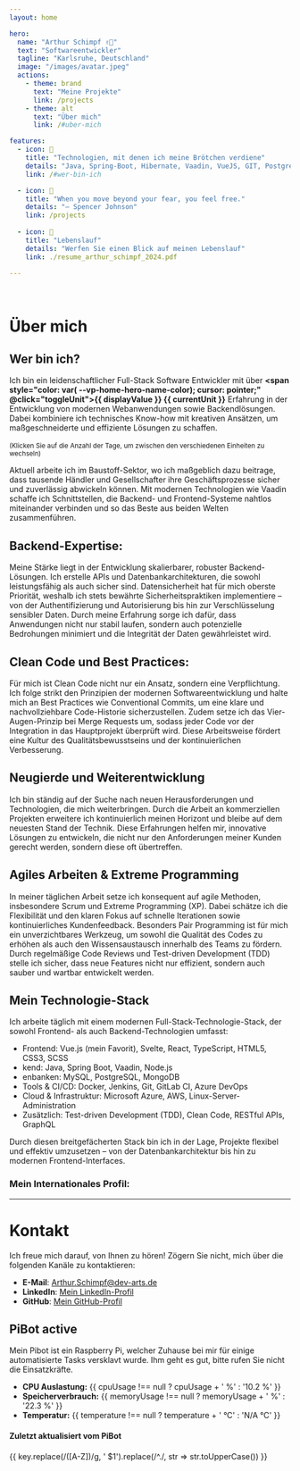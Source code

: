 ```yaml
---
layout: home

hero:
  name: "Arthur Schimpf ✌🏻"
  text: "Softwareentwickler"
  tagline: "Karlsruhe, Deutschland"
  image: "/images/avatar.jpeg"
  actions:
    - theme: brand
      text: "Meine Projekte"
      link: /projects
    - theme: alt
      text: "Über mich"
      link: /#uber-mich

features:
  - icon: 🍞
    title: "Technologien, mit denen ich meine Brötchen verdiene"
    details: "Java, Spring-Boot, Hibernate, Vaadin, VueJS, GIT, Postgres"
    link: /#wer-bin-ich

  - icon: 🌙
    title: "When you move beyond your fear, you feel free."
    details: "– Spencer Johnson"
    link: /projects
    
  - icon: 📜
    title: "Lebenslauf"
    details: "Werfen Sie einen Blick auf meinen Lebenslauf"
    link: ./resume_arthur_schimpf_2024.pdf

---
```


<script setup>
import { VPTeamMembers } from 'vitepress/theme';
import { ref, onMounted } from 'vue';

const startDate = new Date('2019-09-02');
const today = new Date();
const diffTime = Math.abs(today - startDate);

const daysOfExperience = Math.ceil(diffTime / (1000 * 60 * 60 * 24));
const minutesOfExperience = Math.ceil(diffTime / (1000 * 60));
const yearsOfExperience = (diffTime / (1000 * 60 * 60 * 24 * 365)).toFixed(2);
const monthsOfExperience = Math.ceil(diffTime / (1000 * 60 * 60 * 24 * 30));

const currentUnit = ref('days');
const displayValue = ref(daysOfExperience);

const members = [
  {
    avatar: 'https://www.github.com/iqwrwq.png',
    name: 'iqwrwq',
    title: 'Software Developer',
    links: [
      { icon: 'github', link: 'https://github.com/iqwrwq' },
      { icon: 'twitter', link: 'https://twitter.com/iqwrwq' }
    ]
  },
];

const toggleUnit = () => {
  if (currentUnit.value === 'days') {
    currentUnit.value = 'minutes';
    displayValue.value = minutesOfExperience;
  } else if (currentUnit.value === 'minutes') {
    currentUnit.value = 'years';
    displayValue.value = yearsOfExperience;
  } else if (currentUnit.value === 'years') {
    currentUnit.value = 'months';
    displayValue.value = monthsOfExperience;
  } else if (currentUnit.value === 'months') {
    currentUnit.value = 'days';
    displayValue.value = daysOfExperience;
  }
};

const cpuUsage = ref(null);
const memoryUsage = ref(null);
const temperature = ref(null);

const fetchPiStatus = async () => {
  try {
    const response = await fetch('http://93.216.68.110:5000/status');
    const data = await response.json();
    cpuUsage.value = data.cpu;
    memoryUsage.value = data.memory;
    temperature.value = data.temp;
  } catch (error) {
    console.error('Error fetching Raspberry Pi status:', error);
  }
};

const statuses = {
  schlafzimmerLicht: ref('offline'),
  nightlyBuild: ref('online'),
  wohnzimmerVorhänge: ref('offline'),
  wohnungHeizung: ref('online'),
  dailyUpdate: ref('online'),
};

onMounted(() => {
    const script = document.createElement('script');
    script.src = 'https://open.spotify.com/embed/iframe-api/v1';
    script.async = true;
    document.head.appendChild(script);
    fetchPiStatus();
});
</script>



<br>

# Über mich

## Wer bin ich?

Ich bin ein leidenschaftlicher Full-Stack Software Entwickler mit über **<span style="color: var(
--vp-home-hero-name-color); cursor: pointer;" @click="toggleUnit">{{ displayValue }} {{ currentUnit }}</span>**
Erfahrung in der Entwicklung von modernen Webanwendungen sowie Backendlösungen. Dabei kombiniere ich technisches 
Know-how mit kreativen Ansätzen, um maßgeschneiderte und effiziente Lösungen zu schaffen.
<br><br><small>(Klicken Sie auf die Anzahl der Tage, um zwischen den verschiedenen Einheiten zu wechseln)</small>

Aktuell arbeite ich im Baustoff-Sektor, wo ich maßgeblich dazu beitrage, dass tausende Händler und 
Gesellschafter ihre Geschäftsprozesse sicher und zuverlässig abwickeln können. Mit modernen Technologien 
wie Vaadin schaffe ich Schnittstellen, die Backend- und Frontend-Systeme nahtlos miteinander verbinden und so 
das Beste aus beiden Welten zusammenführen.

## **Backend-Expertise:**  
Meine Stärke liegt in der Entwicklung skalierbarer, robuster Backend-Lösungen. Ich erstelle APIs 
und Datenbankarchitekturen, die sowohl leistungsfähig als auch sicher sind. Datensicherheit hat für 
mich oberste Priorität, weshalb ich stets bewährte Sicherheitspraktiken implementiere – von der Authentifizierung 
und Autorisierung bis hin zur Verschlüsselung sensibler Daten. Durch meine Erfahrung sorge ich dafür, dass Anwendungen 
nicht nur stabil laufen, sondern auch potenzielle Bedrohungen minimiert und die Integrität der Daten gewährleistet 
wird.


## **Clean Code und Best Practices:**  
Für mich ist Clean Code nicht nur ein Ansatz, sondern eine Verpflichtung. Ich folge strikt den Prinzipien der modernen 
Softwareentwicklung und halte mich an Best Practices wie Conventional Commits, um eine klare und nachvollziehbare 
Code-Historie sicherzustellen. Zudem setze ich das Vier-Augen-Prinzip bei Merge Requests um, sodass jeder Code vor 
der Integration in das Hauptprojekt überprüft wird. Diese Arbeitsweise fördert eine Kultur des Qualitätsbewusstseins 
und der kontinuierlichen Verbesserung.


## **Neugierde und Weiterentwicklung**
Ich bin ständig auf der Suche nach neuen Herausforderungen und Technologien, die mich weiterbringen. 
Durch die Arbeit an kommerziellen Projekten erweitere ich kontinuierlich meinen Horizont und bleibe auf
dem neuesten Stand der Technik. Diese Erfahrungen helfen mir, innovative Lösungen zu entwickeln, die nicht nur
den Anforderungen meiner Kunden gerecht werden, sondern diese oft übertreffen.

## **Agiles Arbeiten & Extreme Programming**

In meiner täglichen Arbeit setze ich konsequent auf agile Methoden, insbesondere Scrum und Extreme Programming (XP). 
Dabei schätze ich die Flexibilität und den klaren Fokus auf schnelle Iterationen sowie kontinuierliches Kundenfeedback. 
Besonders Pair Programming ist für mich ein unverzichtbares Werkzeug, um sowohl die Qualität des Codes zu erhöhen als 
auch den Wissensaustausch innerhalb des Teams zu fördern. Durch regelmäßige Code Reviews und 
Test-driven Development (TDD) stelle ich sicher, dass neue Features nicht nur effizient, sondern auch sauber 
und wartbar entwickelt werden.

## **Mein Technologie-Stack**

Ich arbeite täglich mit einem modernen Full-Stack-Technologie-Stack, der sowohl Frontend- als auch 
Backend-Technologien umfasst:
- Frontend: Vue.js (mein Favorit), Svelte, React, TypeScript, HTML5, CSS3, SCSS
- kend: Java, Spring Boot, Vaadin, Node.js
- enbanken: MySQL, PostgreSQL, MongoDB
- Tools & CI/CD: Docker, Jenkins, Git, GitLab CI, Azure DevOps
- Cloud & Infrastruktur: Microsoft Azure, AWS, Linux-Server-Administration
- Zusätzlich: Test-driven Development (TDD), Clean Code, RESTful APIs, GraphQL

Durch diesen breitgefächerten Stack bin ich in der Lage, Projekte flexibel und effektiv umzusetzen – 
von der Datenbankarchitektur bis hin zu modernen Frontend-Interfaces.
### Mein Internationales Profil:

<VPTeamMembers size="small" :members="members" />

---

# Kontakt

Ich freue mich darauf, von Ihnen zu hören! Zögern Sie nicht, mich über die folgenden Kanäle zu kontaktieren:

- **E-Mail**: [Arthur.Schimpf@dev-arts.de](mailto:Arthur.schimpf@gmx.de)
- **LinkedIn**: [Mein LinkedIn-Profil](https://www.linkedin.com/in/dein-profil)
- **GitHub**: [Mein GitHub-Profil](https://github.com/dein-nutzername)

## PiBot <Badge type="tip">active</Badge>

Mein Pibot ist ein Raspberry Pi, welcher Zuhause bei mir für einige automatisierte Tasks versklavt wurde. Ihm geht es
gut, bitte rufen Sie nicht die Einsatzkräfte.

- **CPU Auslastung:** {{ cpuUsage !== null ? cpuUsage + ' %' : '10.2 %' }}
- **Speicherverbrauch:** {{ memoryUsage !== null ? memoryUsage + ' %' : '22.3 %' }}
- **Temperatur:** {{ temperature !== null ? temperature + ' °C' : 'N/A °C' }}

#### Zuletzt aktualisiert vom PiBot
<div style="margin-top: 20px;">
    <Badge 
      v-for="(status, key) in statuses" 
      :key="key" 
      :type="status.value === 'online' ? 'tip' : 'danger'">
      <span>{{ key.replace(/([A-Z])/g, ' $1').replace(/^./, str => str.toUpperCase()) }}</span>
    </Badge>
</div>

  